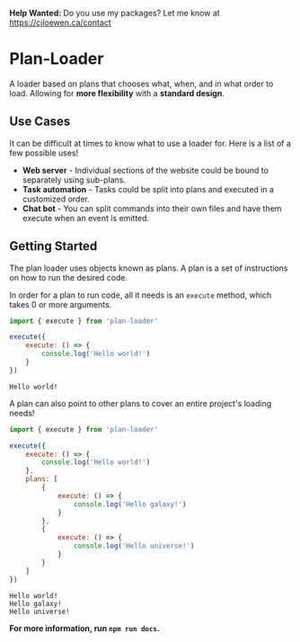 **Help Wanted:** Do you use my packages? Let me know at https://cjloewen.ca/contact

# Plan-Loader
A loader based on plans that chooses what, when, and in what order
to load. Allowing for **more flexibility** with a **standard design**.

## Use Cases
It can be difficult at times to know what to use a loader for. Here is a list of a few possible uses!

- **Web server** - Individual sections of the website could be bound to separately using sub-plans.
- **Task automation** - Tasks could be split into plans and executed in a customized order.
- **Chat bot** - You can split commands into their own files and have them execute when an event is emitted.

## Getting Started
The plan loader uses objects known as plans. A plan is a set of instructions on how to run the desired code.

In order for a plan to run code, all it needs is an `execute` method, which takes 0 or more arguments.
```js
import { execute } from 'plan-loader'

execute({
	execute: () => {
		console.log('Hello world!')
	}
})
```
```text
Hello world!
```

A plan can also point to other plans to cover an entire project's loading needs!
```js
import { execute } from 'plan-loader'

execute({
	execute: () => {
		console.log('Hello world!')
	},
	plans: [
		{
			execute: () => {
				console.log('Hello galaxy!')
			}
		},
		{
			execute: () => {
				console.log('Hello universe!')
			}
		}
	]
})
```
```text
Hello world!
Hello galaxy!
Hello universe!
```

**For more information, run `npm run docs`.**
